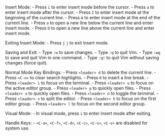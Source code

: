 Insert Mode:
    - Press `i` to enter insert mode before the cursor.
    - Press `a` to enter insert mode after the cursor.
    - Press `I` to enter insert mode at the beginning of the current line.
    - Press `A` to enter insert mode at the end of the current line.
    - Press `o` to open a new line below the current line and enter insert mode.
    - Press `O` to open a new line above the current line and enter insert mode.

Exiting Insert Mode:
    - Press `j` `j` to exit insert mode.

Saving and Exit:
    - Type `:w` to save changes.
    - Type `:q` to quit Vim.
    - Type `:wq` to save and quit Vim in one command.
    - Type `:q!` to quit Vim without saving changes (force quit).

Normal Mode Key Bindings:
    - Press `<leader> d` to delete the current line.
    - Press `<C-n>` to clear search highlights.
    - Press `K` to insert a line break.
    - Press `<leader> i` to focus on the terminal.
    - Press `<leader> u` to focus on the active editor group.
    - Press `<leader> p` to quickly open files.
    - Press `<leader> o` to quickly open files.
    - Press `<leader> n` to toggle the terminal.
    - Press `<leader> v` to split the editor.
    - Press `<leader> h` to focus on the first editor group.
    - Press `<leader> l` to focus on the second editor group.

Visual Mode:
    - In visual mode, press `i` to enter insert mode after exiting.

Handle Keys:
    - `<C-a>`, `<C-f>`, `<C-d>`, `<C-c>`, `<C-x>`, `<C-v>` are disabled for system use.

